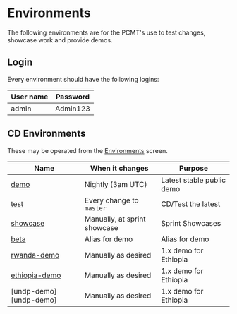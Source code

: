 # Environments

The following environments are for the PCMT's use to test changes, showcase
work and provide demos.

## Login

Every environment should have the following logins:

| User name | Password |
|-----------|----------|
| admin     | Admin123 |

## CD Environments

These may be operated from the [Environments][gitlab-env] screen.

| Name                           | When it changes              | Purpose                      |
|--------------------------------|------------------------------|------------------------------|
| [demo][demo]                   | Nightly (3am UTC)            | Latest stable public demo    |
| [test][test]                   | Every change to `master`     | CD/Test the latest           |
| [showcase][show]               | Manually, at sprint showcase | Sprint Showcases             |
| [beta][beta]                   | Alias for demo               | Alias for demo               |
| [rwanda-demo][rwanda-demo]     | Manually as desired          | 1.x demo for Ethiopia        |
| [ethiopia-demo][ethiopia-demo] | Manually as desired          | 1.x demo for Ethiopia        |
| [undp-demo][undp-demo]         | Manually as desired          | 1.x demo for Ethiopia        |

[gitlab-env]: https://gitlab.com/pcmt/pcmt/environments
[demo]: https://demo.productcatalog.io
[test]: https://test.pcmt.villagereach.org
[show]: https://showcase.pcmt.villagereach.org
[beta]: http://beta.pcmt.villagereach.org
[rwanda-demo]: https://rwanda-demo.productcatalog.io
[ethiopia-demo]: https://ethiopia-demo.productcatalog.io